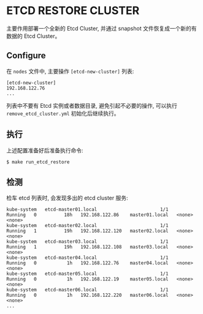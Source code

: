 # ETCD RESTORE CLUSTER

主要作用部署一个全新的 Etcd Cluster, 并通过 snapshot 文件恢复成一个新的有数据的 Etcd Cluster。

## Configure

在 `nodes` 文件中, 主要操作 `[etcd-new-cluster]` 列表:

```
[etcd-new-cluster]
192.168.122.76
...

```

列表中不要有 Etcd 实例或者数据目录, 避免引起不必要的操作, 可以执行 `remove_etcd_cluster.yml` 初始化后继续执行。

## 执行

上述配置准备好后准备执行命令:

```
$ make run_etcd_restore
```

## 检测

检车 etcd 列表时, 会发现多出的 etcd cluster 服务:

```
kube-system   etcd-master01.local                       1/1     Running   0          18h   192.168.122.86    master01.local   <none>           <none>
kube-system   etcd-master02.local                       1/1     Running   1          19h   192.168.122.120   master02.local   <none>           <none>
kube-system   etcd-master03.local                       1/1     Running   1          19h   192.168.122.108   master03.local   <none>           <none>
kube-system   etcd-master04.local                       1/1     Running   0           1h   192.168.122.76    master04.local   <none>           <none>
kube-system   etcd-master05.local                       1/1     Running   0           1h   192.168.122.19    master05.local   <none>           <none>
kube-system   etcd-master06.local                       1/1     Running   0           1h   192.168.122.220   master06.local   <none>           <none>
...
```